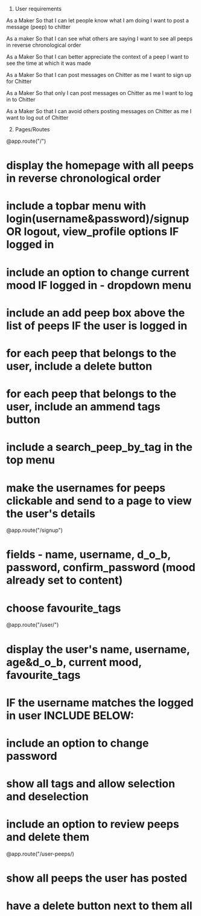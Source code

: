 1. User requirements

As a Maker
So that I can let people know what I am doing
I want to post a message (peep) to chitter

As a maker
So that I can see what others are saying
I want to see all peeps in reverse chronological order

As a Maker
So that I can better appreciate the context of a peep
I want to see the time at which it was made

As a Maker
So that I can post messages on Chitter as me
I want to sign up for Chitter

As a Maker
So that only I can post messages on Chitter as me
I want to log in to Chitter

As a Maker
So that I can avoid others posting messages on Chitter as me
I want to log out of Chitter


2. Pages/Routes

@app.route("/")
# display the homepage with all peeps in reverse chronological order
# include a topbar menu with login(username&password)/signup OR logout, view_profile options IF logged in
# include an option to change current mood IF logged in - dropdown menu
# include an add peep box above the list of peeps IF the user is logged in
# for each peep that belongs to the user, include a delete button
# for each peep that belongs to the user, include an ammend tags button
# include a search_peep_by_tag in the top menu
# make the usernames for peeps clickable and send to a page to view the user's details

@app.route("/signup")
# fields - name, username, d_o_b, password, confirm_password (mood already set to content)
# choose favourite_tags

@app.route("/user/<id>")
# display the user's name, username, age&d_o_b, current mood, favourite_tags
# IF the username matches the logged in user INCLUDE BELOW:
# include an option to change password
# show all tags and allow selection and deselection
# include an option to review peeps and delete them

@app.route("/user-peeps/<id>)
# show all peeps the user has posted
# have a delete button next to them all

